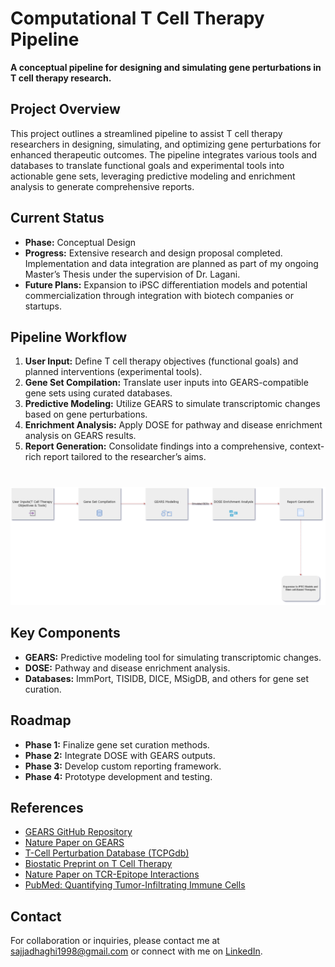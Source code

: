 # Computational T Cell Therapy Pipeline

**A conceptual pipeline for designing and simulating gene perturbations in T cell therapy research.**

## Project Overview

This project outlines a streamlined pipeline to assist T cell therapy researchers in designing, simulating, and optimizing gene perturbations for enhanced therapeutic outcomes. The pipeline integrates various tools and databases to translate functional goals and experimental tools into actionable gene sets, leveraging predictive modeling and enrichment analysis to generate comprehensive reports.

## Current Status

- **Phase:** Conceptual Design
- **Progress:** Extensive research and design proposal completed. Implementation and data integration are planned as part of my ongoing Master’s Thesis under the supervision of Dr. Lagani.
- **Future Plans:** Expansion to iPSC differentiation models and potential commercialization through integration with biotech companies or startups.

## Pipeline Workflow

1. **User Input:** Define T cell therapy objectives (functional goals) and planned interventions (experimental tools).
2. **Gene Set Compilation:** Translate user inputs into GEARS-compatible gene sets using curated databases.
3. **Predictive Modeling:** Utilize GEARS to simulate transcriptomic changes based on gene perturbations.
4. **Enrichment Analysis:** Apply DOSE for pathway and disease enrichment analysis on GEARS results.
5. **Report Generation:** Consolidate findings into a comprehensive, context-rich report tailored to the researcher’s aims.

#
 ![Pipeline Diagram](https://github.com/seyedsajjad98/T-Cell-Therapy-Pipeline/blob/main/docs/pipeline_diagram.png)




## Key Components

- **GEARS:** Predictive modeling tool for simulating transcriptomic changes.
- **DOSE:** Pathway and disease enrichment analysis.
- **Databases:** ImmPort, TISIDB, DICE, MSigDB, and others for gene set curation.

## Roadmap

- **Phase 1:** Finalize gene set curation methods.
- **Phase 2:** Integrate DOSE with GEARS outputs.
- **Phase 3:** Develop custom reporting framework.
- **Phase 4:** Prototype development and testing.

## References

- [GEARS GitHub Repository](https://github.com/snap-stanford/GEARS)
- [Nature Paper on GEARS](https://www.nature.com/articles/s41587-023-01905-6)
- [T-Cell Perturbation Database (TCPGdb)](http://tcpgdb.sidichenlab.org/)
- [Biostatic Preprint on T Cell Therapy](https://www.biorxiv.org/content/10.1101/2024.12.30.630773v1.full)
- [Nature Paper on TCR-Epitope Interactions](https://www.nature.com/articles/s41467-024-47461-8)
- [PubMed: Quantifying Tumor-Infiltrating Immune Cells](https://pubmed.ncbi.nlm.nih.gov/29541787/)

## Contact

For collaboration or inquiries, please contact me at [sajjadhaghi1998@gmail.com](mailto:sajjadhaghi1998@gmail.com) or connect with me on [LinkedIn](https://www.linkedin.com/in/sajjad-haghi-96a1ba209).

